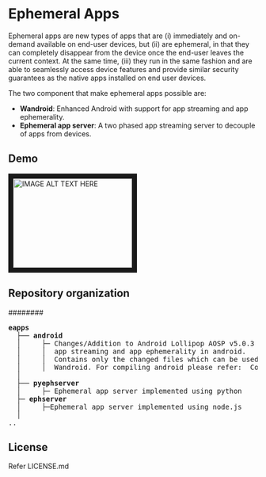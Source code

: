 Ephemeral Apps
=================
Ephemeral apps are new types of apps that are (i) immediately and on-demand available
on end-user devices, but (ii) are ephemeral, in that they
can completely disappear from the device once the end-user
leaves the current context. At the same time, (iii) they run
in the same fashion and are able to seamlessly access device
features and provide similar security guarantees as the native
apps installed on end user devices.

The two component that make ephemeral apps possible are:
- **Wandroid**: Enhanced Android with support for app streaming and app ephemerality.
- **Ephemeral app server**: A two phased app streaming server to decouple of apps from devices.

Demo
------
<a href="http://www.youtube.com/watch?feature=player_embedded&v=ggEDYt9Wdsw
" target="_blank"><img src="http://img.youtube.com/vi/ggEDYt9Wdsw/0.jpg" 
alt="IMAGE ALT TEXT HERE" width="240" height="180" border="10" /></a>

Repository organization
--------------------------------------------
########
<pre>
<b>eapps</b>
  ├── <b>android</b>
  │		├─ Changes/Addition to Android Lollipop AOSP v5.0.3 required to support 
  │     │  app streaming and app ephemerality in android.
  │     │  Contains only the changed files which can be used to compile your own 
  │     │  Wandroid. For compiling android please refer: <a href: https://source.android.com/source/building.html="_blank"</a> Compiling android.
  │ 
  ├── <b>pyephserver</b>
  │     ├─ Ephemeral app server implemented using python
  ├─ <b>ephserver</b> 
  │		├─Ephemeral app server implemented using node.js
  │
..
</pre> 


License
---------
Refer LICENSE.md